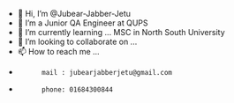 - 👋 Hi, I’m @Jubear-Jabber-Jetu
- 👀 I’m a Junior QA Engineer at QUPS
- 🌱 I’m currently learning ... MSC in North South University
- 💞️ I’m looking to collaborate on ...
- 📫 How to reach me ...
-           mail : jubearjabberjetu@gmail.com
-           phone: 01684300844 

<!---
Jubear-Jabber-Jetu/Jubear-Jabber-Jetu is a ✨ special ✨ repository because its `README.md` (this file) appears on your GitHub profile.
You can click the Preview link to take a look at your changes.
--->
